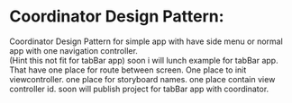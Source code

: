 # Coordinator Design Pattern:
Coordinator Design Pattern for simple app with have side menu or normal app with one navigation controller.</br>
(Hint this not fit for tabBar app) soon i will lunch example for tabBar app.</br>
That have one place for route between screen. One place to init viewcontroller. one place for storyboard names. one place contain view controller id. soon will publish project for tabBar app with coordinator.
